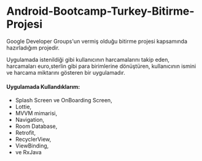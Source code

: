 # Android-Bootcamp-Turkey-Bitirme-Projesi
Google Developer Groups'un vermiş olduğu bitirme projesi kapsamında hazırladığım projedir.

Uygulamada istenildiği gibi kullanıcının harcamalarını takip eden, harcamaları euro,sterlin gibi para birimlerine dönüştüren, kullanıcının ismini ve harcama miktarını gösteren bir uygulamadır.


#### Uygulamada Kullandıklarım:

- Splash Screen ve OnBoarding Screen,
- Lottie,
- MVVM mimarisi, 
- Navigation, 
- Room Database, 
- Retrofit, 
- RecyclerView,
- ViewBinding,
- ve RxJava


